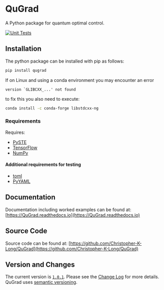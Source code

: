 # QuGrad
A Python package for quantum optimal control.

[![Unit Tests](https://github.com/Christopher-K-Long/QuGrad/actions/workflows/test-python-package.yml/badge.svg)](https://github.com/Christopher-K-Long/QuGrad/actions/workflows/test-python-package.yml)

## Installation

The python package can be installed with pip as follows:
```bash
pip install qugrad
```

If on Linux and using a conda environment you may encounter an error
```
version `GLIBCXX_...' not found
```
to fix this you also need to execute:
```bash
conda install -c conda-forge libstdcxx-ng
```

### Requirements

Requires:
- [PySTE](https://PySTE.readthedocs.io)
- [TensorFlow](https://www.tensorflow.org)
- [NumPy](https://numpy.org)

#### Additional requirements for testing

- [toml](https://github.com/uiri/toml)
- [PyYAML](https://pyyaml.org/)

## Documentation

Documentation including worked examples can be found at: [https://QuGrad.readthedocs.io](https://QuGrad.readthedocs.io)

## Source Code

Source code can be found at: [https://github.com/Christopher-K-Long/QuGrad](https://github.com/Christopher-K-Long/QuGrad)

## Version and Changes

The current version is [`1.0.1`](ChangeLog.md#release-101). Please see the [Change Log](ChangeLog.md) for more details. QuGrad uses [semantic versioning](https://semver.org/).
